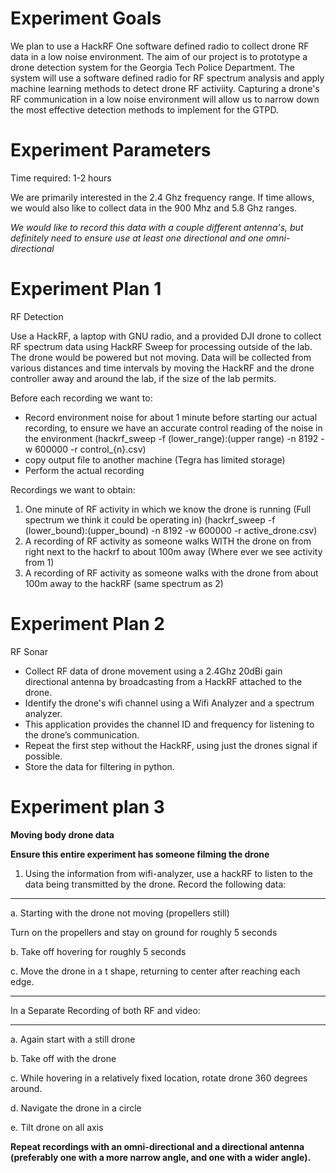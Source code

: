 # Experiment Goals

We plan to use a HackRF One software defined radio to collect drone RF data in a low noise environment. The aim of our project is to prototype a drone detection system for the Georgia Tech Police Department. The system will use a software defined radio for RF spectrum analysis and apply machine learning methods to detect drone RF activiity. Capturing a drone's RF communication in a low noise environment will allow us to narrow down the most effective detection methods to implement for the GTPD.


# Experiment Parameters

Time required: 1-2 hours


We are primarily interested in the 2.4 Ghz frequency range. If time allows, we would also like to collect data in the 900 Mhz and 5.8 Ghz ranges.

*We would like to record this data with a couple different antenna's, but definitely need to ensure use at least one directional and one omni-directional*

# Experiment Plan 1  
RF Detection

Use a HackRF, a laptop with GNU radio, and a provided DJI drone to collect RF spectrum data using HackRF Sweep for processing outside of the lab. The drone would be powered but not moving. Data will be collected from various distances and time intervals by moving the HackRF and the drone controller away and around the lab, if the size of the lab permits.

Before each recording we want to:
- Record environment noise for about 1 minute before starting our actual recording, to ensure we have an accurate control reading of the noise in the environment
(hackrf_sweep -f (lower_range):(upper range) -n 8192 -w 600000 -r control_{n}.csv)
- copy output file to another machine (Tegra has limited storage)
- Perform the actual recording

Recordings we want to obtain:
1. One minute of RF activity in which we know the drone is running (Full spectrum we think it could be operating in) 
(hackrf_sweep -f (lower_bound):(upper_bound) -n 8192 -w 600000 -r active_drone.csv)
2. A recording of RF activity as someone walks WITH the drone on from right next to the hackrf to about 100m away (Where ever we see activity from 1)
3. A recording of RF activity as someone walks with the drone from about 100m away to the hackRF (same spectrum as 2)

# Experiment Plan 2  
RF Sonar

- Collect RF data of drone movement using a 2.4Ghz 20dBi gain directional antenna by broadcasting from a HackRF attached to the drone.  
- Identify the drone's wifi channel using a Wifi Analyzer and a spectrum analyzer.  
- This application provides the channel ID and frequency for listening to the drone’s communication.  
- Repeat the first step without the HackRF, using just the drones signal if possible.
- Store the data for filtering in python.  


# Experiment plan 3
**Moving body drone data**

__Ensure this entire experiment has someone filming the drone__

1. Using the information from wifi-analyzer, use a hackRF to listen to the data being transmitted by the drone. 
Record the following data:
-------------
  a. Starting with the drone not moving (propellers still)
  
Turn on the propellers and stay on ground for roughly 5 seconds

  b. Take off hovering for roughly 5 seconds
  
  c. Move the drone in a t shape, returning to center after reaching each edge.
  
  
-------------

In a Separate Recording of both RF and video:

-------------

a. Again start with a still drone

b. Take off with the drone

c. While hovering in a relatively fixed location, rotate drone 360 degrees around.

d. Navigate the drone in a circle

e. Tilt drone on all axis



__Repeat recordings with an omni-directional and a directional antenna (preferably one with a more narrow angle, and one with a wider angle).__

